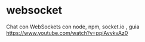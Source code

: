 # websocket
Chat con WebSockets con node, npm, socket.io , guia https://www.youtube.com/watch?v=ppiAvvkvAz0 
